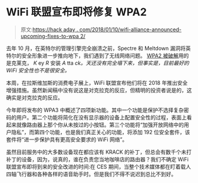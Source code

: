 # WiFi 联盟宣布即将修复 WPA2

> 原文:[https://hack aday . com/2018/01/10/wifi-alliance-announced-upcoming-fixes-to-wpa 2/](https://hackaday.com/2018/01/10/wifi-alliance-announces-upcoming-fixes-to-wpa2/)

去年 10 月，在英特尔的管理引擎完全崩溃之前，Spectre 和 Meltdown 漏洞将英特尔的安全形象进一步推向地下，我们遇到了无线网络问题。 [WPA2 被破解](https://hackaday.com/2017/10/16/oh-great-wpa2-is-broken/)用的是克莱克， *K* ey *R* 安装 *A* tta *ck。天还没有完全塌下来，但事实是，目前最好的 WiFi 安全性也不是很安全。*

本周，在拉斯维加斯的消费电子展上，WiFi 联盟宣布他们将在 2018 年推出安全增强措施。虽然新闻稿中没有说这是对克拉克的反应，但精明的投资者说是的，这确实是对克拉克的反应。

今年即将发布的 WPA3 中概述了四项新功能。其中一个功能是保护不选择复杂密码的用户。第二个功能将简化在没有显示器的设备上配置安全性的过程，表面上看起来就像路由器上那个你从未按过的小按钮。第三个功能将“加强开放网络中的用户隐私”，而第四个功能，也是我们真正关心的功能，将添加 192 位安全套件，该套件将“进一步保护具有更高安全要求的 WiFi 网络”。

虽然目前服务中的大多数设备现在都应该有 KRACK 的补丁，但总会有数千个未打补丁的设备，因为，说真的，谁在负责您当地咖啡店的路由器？我们不确定 WiFi 联盟宣布即将到来的安全改进的时间:在 CES 期间，当整个技术媒体都在盯着载人四轴飞行器和各种各样的语音助手时。但是我们不得不说迟到总比不到好。